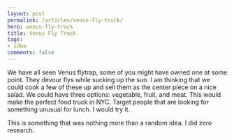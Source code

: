 ```yaml
---
layout: post
permalink: /articles/venus-fly-truck/
hero: venus-fly-truck
title: Venus Fly Truck
tags:
- idea
comments: false
---
```


<p>We have all seen Venus flytrap, some of you might have owned one at some point. They devour flys while sucking up the sun. I am thinking that we could cook a few of these up and sell them as the center piece on a nice salad. We could have three options: vegetable, fruit, and meat. This would make the perfect food truck in NYC. Target people that are looking for something unusual for lunch. I would try it.</p>

<p class="note">This is something that was nothing more than a random idea. I did zero research.</p>
